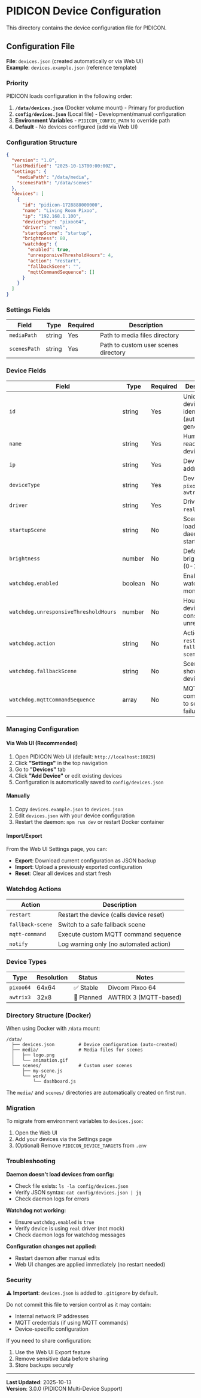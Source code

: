 # PIDICON Device Configuration

This directory contains the device configuration file for PIDICON.

## Configuration File

**File**: `devices.json` (created automatically or via Web UI)  
**Example**: `devices.example.json` (reference template)

### Priority

PIDICON loads configuration in the following order:

1. **`/data/devices.json`** (Docker volume mount) - Primary for production
2. **`config/devices.json`** (Local file) - Development/manual configuration
3. **Environment Variables** - `PIDICON_CONFIG_PATH` to override path
4. **Default** - No devices configured (add via Web UI)

### Configuration Structure

```json
{
  "version": "1.0",
  "lastModified": "2025-10-13T00:00:00Z",
  "settings": {
    "mediaPath": "/data/media",
    "scenesPath": "/data/scenes"
  },
  "devices": [
    {
      "id": "pidicon-1728888000000",
      "name": "Living Room Pixoo",
      "ip": "192.168.1.100",
      "deviceType": "pixoo64",
      "driver": "real",
      "startupScene": "startup",
      "brightness": 80,
      "watchdog": {
        "enabled": true,
        "unresponsiveThresholdHours": 4,
        "action": "restart",
        "fallbackScene": "",
        "mqttCommandSequence": []
      }
    }
  ]
}
```

### Settings Fields

| Field        | Type   | Required | Description                          |
| ------------ | ------ | -------- | ------------------------------------ |
| `mediaPath`  | string | Yes      | Path to media files directory        |
| `scenesPath` | string | Yes      | Path to custom user scenes directory |

### Device Fields

| Field                                 | Type    | Required | Description                                   |
| ------------------------------------- | ------- | -------- | --------------------------------------------- |
| `id`                                  | string  | Yes      | Unique device identifier (auto-generated)     |
| `name`                                | string  | Yes      | Human-readable device name                    |
| `ip`                                  | string  | Yes      | Device IP address                             |
| `deviceType`                          | string  | Yes      | Device type: `pixoo64`, `awtrix3`             |
| `driver`                              | string  | Yes      | Driver mode: `real`, `mock`                   |
| `startupScene`                        | string  | No       | Scene to load on daemon startup               |
| `brightness`                          | number  | No       | Default brightness (0-100)                    |
| `watchdog.enabled`                    | boolean | No       | Enable watchdog monitoring                    |
| `watchdog.unresponsiveThresholdHours` | number  | No       | Hours before device considered unresponsive   |
| `watchdog.action`                     | string  | No       | Action: `restart`, `fallback-scene`, `notify` |
| `watchdog.fallbackScene`              | string  | No       | Scene to show if device fails                 |
| `watchdog.mqttCommandSequence`        | array   | No       | MQTT commands to send on failure              |

### Managing Configuration

#### Via Web UI (Recommended)

1. Open PIDICON Web UI (default: `http://localhost:10829`)
2. Click **"Settings"** in the top navigation
3. Go to **"Devices"** tab
4. Click **"Add Device"** or edit existing devices
5. Configuration is automatically saved to `config/devices.json`

#### Manually

1. Copy `devices.example.json` to `devices.json`
2. Edit `devices.json` with your device configuration
3. Restart the daemon: `npm run dev` or restart Docker container

#### Import/Export

From the Web UI Settings page, you can:

- **Export**: Download current configuration as JSON backup
- **Import**: Upload a previously exported configuration
- **Reset**: Clear all devices and start fresh

### Watchdog Actions

| Action           | Description                             |
| ---------------- | --------------------------------------- |
| `restart`        | Restart the device (calls device reset) |
| `fallback-scene` | Switch to a safe fallback scene         |
| `mqtt-command`   | Execute custom MQTT command sequence    |
| `notify`         | Log warning only (no automated action)  |

### Device Types

| Type      | Resolution | Status     | Notes                 |
| --------- | ---------- | ---------- | --------------------- |
| `pixoo64` | 64x64      | ✅ Stable  | Divoom Pixoo 64       |
| `awtrix3` | 32x8       | 🚧 Planned | AWTRIX 3 (MQTT-based) |

### Directory Structure (Docker)

When using Docker with `/data` mount:

```
/data/
  ├── devices.json         # Device configuration (auto-created)
  ├── media/               # Media files for scenes
  │   ├── logo.png
  │   └── animation.gif
  └── scenes/              # Custom user scenes
      ├── my-scene.js
      └── work/
          └── dashboard.js
```

The `media/` and `scenes/` directories are automatically created on first run.

### Migration

To migrate from environment variables to `devices.json`:

1. Open the Web UI
2. Add your devices via the Settings page
3. (Optional) Remove `PIDICON_DEVICE_TARGETS` from `.env`

### Troubleshooting

**Daemon doesn't load devices from config:**

- Check file exists: `ls -la config/devices.json`
- Verify JSON syntax: `cat config/devices.json | jq`
- Check daemon logs for errors

**Watchdog not working:**

- Ensure `watchdog.enabled` is `true`
- Verify device is using `real` driver (not mock)
- Check daemon logs for watchdog messages

**Configuration changes not applied:**

- Restart daemon after manual edits
- Web UI changes are applied immediately (no restart needed)

### Security

⚠️ **Important**: `devices.json` is added to `.gitignore` by default.

Do not commit this file to version control as it may contain:

- Internal network IP addresses
- MQTT credentials (if using MQTT commands)
- Device-specific configuration

If you need to share configuration:

1. Use the Web UI Export feature
2. Remove sensitive data before sharing
3. Store backups securely

---

**Last Updated**: 2025-10-13  
**Version**: 3.0.0 (PIDICON Multi-Device Support)
